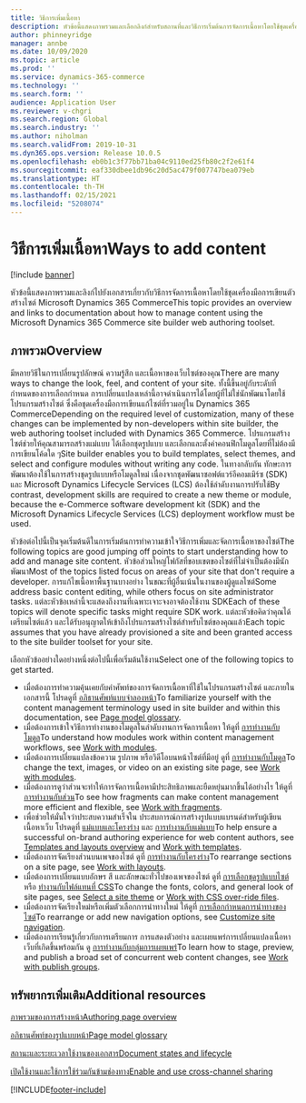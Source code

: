 ```yaml
---
title: วิธีการเพิ่มเนื้อหา
description: หัวข้อนี้แสดงภาพรวมและเลือกลิงก์สำหรับสถานที่และวิธีการเริ่มต้นการจัดการเนื้อหาโดยใช้ชุดเครื่องมือการเขียนเว็บตัวสร้างไซต์ Microsoft Dynamics 365 Commerce
author: phinneyridge
manager: annbe
ms.date: 10/09/2020
ms.topic: article
ms.prod: ''
ms.service: dynamics-365-commerce
ms.technology: ''
ms.search.form: ''
audience: Application User
ms.reviewer: v-chgri
ms.search.region: Global
ms.search.industry: ''
ms.author: niholman
ms.search.validFrom: 2019-10-31
ms.dyn365.ops.version: Release 10.0.5
ms.openlocfilehash: eb0b1c3f77bb71ba04c9110ed25fb80c2f2e61f4
ms.sourcegitcommit: eaf330dbee1db96c20d5ac479f007747bea079eb
ms.translationtype: HT
ms.contentlocale: th-TH
ms.lasthandoff: 02/15/2021
ms.locfileid: "5208074"
---
```

# <a name="ways-to-add-content"></a><span data-ttu-id="0b916-103">วิธีการเพิ่มเนื้อหา</span><span class="sxs-lookup"><span data-stu-id="0b916-103">Ways to add content</span></span>

[!include [banner](includes/banner.md)]

<span data-ttu-id="0b916-104">หัวข้อนี้แสดงภาพรวมและลิงก์ไปยังเอกสารเกี่ยวกับวิธีการจัดการเนื้อหาโดยใช้ชุดเครื่องมือการเขียนตัวสร้างไซต์ Microsoft Dynamics 365 Commerce</span><span class="sxs-lookup"><span data-stu-id="0b916-104">This topic provides an overview and links to documentation about how to manage content using the Microsoft Dynamics 365 Commerce site builder web authoring toolset.</span></span>

## <a name="overview"></a><span data-ttu-id="0b916-105">ภาพรวม</span><span class="sxs-lookup"><span data-stu-id="0b916-105">Overview</span></span>

<span data-ttu-id="0b916-106">มีหลายวิธีในการเปลี่ยนรูปลักษณ์ ความรู้สึก และเนื้อหาของเว็บไซต์ของคุณ</span><span class="sxs-lookup"><span data-stu-id="0b916-106">There are many ways to change the look, feel, and content of your site.</span></span> <span data-ttu-id="0b916-107">ทั้งนี้ขึ้นอยู่กับระดับที่กำหนดของการเลือกกำหนด การเปลี่ยนแปลงเหล่านี้อาจดำเนินการได้โดยผู้ที่ไม่ใช่นักพัฒนาโดยใช้โปรแกรมสร้างไซต์ ซึ่งคือชุดเครื่องมือการเขียนแก้ไซต์ที่รวมอยู่ใน Dynamics 365 Commerce</span><span class="sxs-lookup"><span data-stu-id="0b916-107">Depending on the required level of customization, many of these changes can be implemented by non-developers within site builder, the web authoring toolset included with Dynamics 365 Commerce.</span></span> <span data-ttu-id="0b916-108">โปรแกรมสร้างไซต์ช่วยให้คุณสามารถสร้างแม่แบบ ได้เลือกชุดรูปแบบ และเลือกและตั้งค่าคอนฟิกโมดูลโดยที่ไม่ต้องมีการเขียนโค้ดใด ๆ</span><span class="sxs-lookup"><span data-stu-id="0b916-108">Site builder enables you to build templates, select themes, and select and configure modules without writing any code.</span></span> <span data-ttu-id="0b916-109">ในทางกลับกัน ทักษะการพัฒนาต้องใช้ในการสร้างชุดรูปแบบหรือโมดูลใหม่ เนื่องจากชุดพัฒนาซอฟต์แวร์อีคอมเมิร์ซ (SDK) และ Microsoft Dynamics Lifecycle Services (LCS) ต้องใช้ลำดับงานการปรับใช้</span><span class="sxs-lookup"><span data-stu-id="0b916-109">By contrast, development skills are required to create a new theme or module, because the e-Commerce software development kit (SDK) and the Microsoft Dynamics Lifecycle Services (LCS) deployment workflow must be used.</span></span>

<span data-ttu-id="0b916-110">หัวข้อต่อไปนี้เป็นจุดเริ่มต้นดีในการเริ่มต้นการทำความเข้าใจวิธีการเพิ่มและจัดการเนื้อหาของไซต์</span><span class="sxs-lookup"><span data-stu-id="0b916-110">The following topics are good jumping off points to start understanding how to add and manage site content.</span></span> <span data-ttu-id="0b916-111">หัวข้อส่วนใหญ่โฟกัสที่ขอบเขตของไซต์ที่ไม่จำเป็นต้องมีนักพัฒนา</span><span class="sxs-lookup"><span data-stu-id="0b916-111">Most of the topics listed focus on areas of your site that don't require a developer.</span></span> <span data-ttu-id="0b916-112">การแก้ไขเนื้อหาพื้นฐานบางอย่าง ในขณะที่ผู้อื่นเน้นในงานของผู้ดูแลไซต์</span><span class="sxs-lookup"><span data-stu-id="0b916-112">Some address basic content editing, while others focus on site administrator tasks.</span></span> <span data-ttu-id="0b916-113">แต่ละหัวข้อเหล่านี้จะแสดงถึงงานที่เฉพาะเจาะจงอาจต้องใช้งาน SDK</span><span class="sxs-lookup"><span data-stu-id="0b916-113">Each of these topics will denote specific tasks might require SDK work.</span></span> <span data-ttu-id="0b916-114">แต่ละหัวข้อคิดว่าคุณได้เตรียมไซต์แล้ว และได้รับอนุญาตให้เข้าถึงโปรแกรมสร้างไซต์สำหรับไซต์ของคุณแล้ว</span><span class="sxs-lookup"><span data-stu-id="0b916-114">Each topic assumes that you have already provisioned a site and been granted access to the site builder toolset for your site.</span></span>

<span data-ttu-id="0b916-115">เลือกหัวข้ออย่างใดอย่างหนึ่งต่อไปนี้เพื่อเริ่มต้นใช้งาน</span><span class="sxs-lookup"><span data-stu-id="0b916-115">Select one of the following topics to get started.</span></span>

- <span data-ttu-id="0b916-116">เมื่อต้องการทำความคุ้นเคยกับคำศัพท์ของการจัดการเนื้อหาที่ใช้ในโปรแกรมสร้างไซต์ และภายในเอกสารนี้ โปรดดูที่ [อภิธานศัพท์แบบจำลองหน้า](page-elements-overview.md)</span><span class="sxs-lookup"><span data-stu-id="0b916-116">To familiarize yourself with the content management terminology used in site builder and within this documentation, see [Page model glossary](page-elements-overview.md).</span></span>
- <span data-ttu-id="0b916-117">เมื่อต้องการเข้าใจวิธีการทำงานของโมดูลในลำดับงานการจัดการเนื้อหา ให้ดูที่ [การทำงานกับโมดูล](work-with-modules.md)</span><span class="sxs-lookup"><span data-stu-id="0b916-117">To understand how modules work within content management workflows, see [Work with modules](work-with-modules.md).</span></span>
- <span data-ttu-id="0b916-118">เมื่อต้องการเปลี่ยนแปลงข้อความ รูปภาพ หรือวิดีโอบนหน้าไซต์ที่มีอยู่ ดูที่ [การทำงานกับโมดูล](work-with-modules.md)</span><span class="sxs-lookup"><span data-stu-id="0b916-118">To change the text, images, or video on an existing site page, see [Work with modules](work-with-modules.md).</span></span>
- <span data-ttu-id="0b916-119">เมื่อต้องการดูว่าส่วนจะทำให้การจัดการเนื้อหามีประสิทธิภาพและยืดหยุ่นมากขึ้นได้อย่างไร ให้ดูที่ [การทำงานกับส่วน](work-with-fragments.md)</span><span class="sxs-lookup"><span data-stu-id="0b916-119">To see how fragments can make content management more efficient and flexible, see [Work with fragments](work-with-fragments.md).</span></span>
- <span data-ttu-id="0b916-120">เพื่อช่วยให้มั่นใจว่าประสบความสำเร็จใน ประสบการณ์การสร้างรูปแบบแบรนด์สำหรับผู้เขียนเนื้อหาเว็บ โปรดดูที่ [แม่แบบและโครงร่าง](templates-layouts-overview.md) และ [การทำงานกับแม่แบบ](work-with-templates.md)</span><span class="sxs-lookup"><span data-stu-id="0b916-120">To help ensure a successful on-brand authoring experience for web content authors, see [Templates and layouts overview](templates-layouts-overview.md) and [Work with templates](work-with-templates.md).</span></span>
- <span data-ttu-id="0b916-121">เมื่อต้องการจัดเรียงส่วนบนเพจของไซต์ ดูที่ [การทำงานกับโครงร่าง](work-with-layouts.md)</span><span class="sxs-lookup"><span data-stu-id="0b916-121">To rearrange sections on a site page, see [Work with layouts](work-with-layouts.md).</span></span>
- <span data-ttu-id="0b916-122">เมื่อต้องการเปลี่ยนแบบอักษร สี และลักษณะทั่วไปของเพจของไซต์ ดูที่ [การเลือกชุดรูปแบบไซต์](select-site-theme.md) หรือ [ทำงานกับไฟล์แทนที่ CSS](css-override-files.md)</span><span class="sxs-lookup"><span data-stu-id="0b916-122">To change the fonts, colors, and general look of site pages, see [Select a site theme](select-site-theme.md) or [Work with CSS over-ride files](css-override-files.md).</span></span>
- <span data-ttu-id="0b916-123">เมื่อต้องการจัดเรียงใหม่หรือเพิ่มตัวเลือกการนำทางใหม่ ให้ดูที่ [การเลือกกำหนดการนำทางของไซต์](customize-site-navigation.md)</span><span class="sxs-lookup"><span data-stu-id="0b916-123">To rearrange or add new navigation options, see [Customize site navigation](customize-site-navigation.md).</span></span>
- <span data-ttu-id="0b916-124">เมื่อต้องการเรียนรู้เกี่ยวกับการเตรียมการ การแสดงตัวอย่าง และเผยแพร่การเปลี่ยนแปลงเนื้อหาเว็บที่เกิดขึ้นพร้อมกัน ดู [การทำงานกับกลุ่มการเผยแพร่](publish-groups.md)</span><span class="sxs-lookup"><span data-stu-id="0b916-124">To learn how to stage, preview, and publish a broad set of concurrent web content changes, see [Work with publish groups](publish-groups.md).</span></span>

## <a name="additional-resources"></a><span data-ttu-id="0b916-125">ทรัพยากรเพิ่มเติม</span><span class="sxs-lookup"><span data-stu-id="0b916-125">Additional resources</span></span>

[<span data-ttu-id="0b916-126">ภาพรวมของการสร้างหน้า</span><span class="sxs-lookup"><span data-stu-id="0b916-126">Authoring page overview</span></span>](authoring-home-overview.md)

[<span data-ttu-id="0b916-127">อภิธานศัพท์ของรูปแบบหน้า</span><span class="sxs-lookup"><span data-stu-id="0b916-127">Page model glossary</span></span>](page-elements-overview.md)

[<span data-ttu-id="0b916-128">สถานะและระยะเวลาใช้งานของเอกสาร</span><span class="sxs-lookup"><span data-stu-id="0b916-128">Document states and lifecycle</span></span>](document-states-overview.md)

[<span data-ttu-id="0b916-129">เปิดใช้งานและใช้การใช้ร่วมกันข้ามช่องทาง</span><span class="sxs-lookup"><span data-stu-id="0b916-129">Enable and use cross-channel sharing</span></span>](cross-channel-sharing.md)


[!INCLUDE[footer-include](../includes/footer-banner.md)]